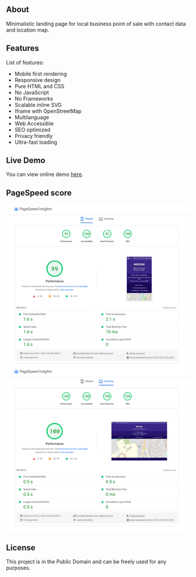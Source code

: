 ## About
Minimalistic landing page for local business point of sale with contact data and location map.

## Features
List of features:
- Mobile first rendering
- Responsive design
- Pure HTML and CSS
- No JavaScript
- No Frameworks
- Scalable inline SVG
- Iframe with OpenStreetMap
- Multilanguage
- Web Accessible
- SEO optimized
- Privacy friendly
- Ultra-fast loading

## Live Demo
You can view online demo [here](https://medzak.pl/).

## PageSpeed score
![PageSpeed score](PageSpeed.png)

## License
This project is in the Public Domain and can be freely used for any purposes.